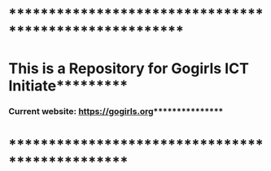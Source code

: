 # ******************************************************
# This is a Repository for Gogirls ICT Initiate*********
### Current website: https://gogirls.org***************
# ***********************************************